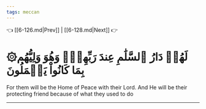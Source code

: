 ```yaml
---
tags: meccan
---
```


👈 [[6-126.md|Prev]] | [[6-128.md|Next]] 👉

# ۞لَهُمۡ دَارُ ٱلسَّلَٰمِ عِندَ رَبِّهِمۡۖ وَهُوَ وَلِيُّهُم بِمَا كَانُواْ يَعۡمَلُونَ

For them will be the Home of Peace with their Lord. And He will be their protecting friend because of what they used to do

---


